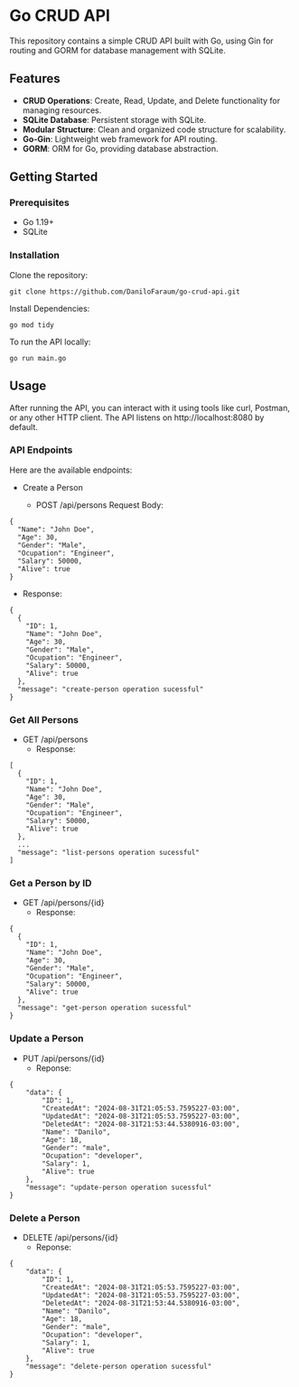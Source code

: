 # Go CRUD API

This repository contains a simple CRUD API built with Go, using Gin for routing and GORM for database management with SQLite.

## Features

- **CRUD Operations**: Create, Read, Update, and Delete functionality for managing resources.
- **SQLite Database**: Persistent storage with SQLite.
- **Modular Structure**: Clean and organized code structure for scalability.
- **Go-Gin**: Lightweight web framework for API routing.
- **GORM**: ORM for Go, providing database abstraction.

## Getting Started

### Prerequisites

- Go 1.19+
- SQLite

### Installation

Clone the repository:

```
git clone https://github.com/DaniloFaraum/go-crud-api.git
```
Install Dependencies:
```
go mod tidy
```
To run the API locally:
```
go run main.go
```
## Usage
After running the API, you can interact with it using tools like curl, Postman, or any other HTTP client. The API listens on http://localhost:8080 by default.

### API Endpoints
Here are the available endpoints:

- Create a Person

  - POST /api/persons
Request Body:
```
{
  "Name": "John Doe",
  "Age": 30,
  "Gender": "Male",
  "Ocupation": "Engineer",
  "Salary": 50000,
  "Alive": true
}
```
  - Response:
```
{
  {
    "ID": 1,
    "Name": "John Doe",
    "Age": 30,
    "Gender": "Male",
    "Ocupation": "Engineer",
    "Salary": 50000,
    "Alive": true
  },
  "message": "create-person operation sucessful"
}
```
### Get All Persons

- GET /api/persons
  - Response:
```
[
  {
    "ID": 1,
    "Name": "John Doe",
    "Age": 30,
    "Gender": "Male",
    "Ocupation": "Engineer",
    "Salary": 50000,
    "Alive": true
  },
  ...
  "message": "list-persons operation sucessful"
]
```
### Get a Person by ID

- GET /api/persons/{id}
  - Response:
```
{
  {
    "ID": 1,
    "Name": "John Doe",
    "Age": 30,
    "Gender": "Male",
    "Ocupation": "Engineer",
    "Salary": 50000,
    "Alive": true
  },
  "message": "get-person operation sucessful"
}
```
### Update a Person

- PUT /api/persons/{id}
  - Reponse:
```
{
    "data": {
        "ID": 1,
        "CreatedAt": "2024-08-31T21:05:53.7595227-03:00",
        "UpdatedAt": "2024-08-31T21:05:53.7595227-03:00",
        "DeletedAt": "2024-08-31T21:53:44.5380916-03:00",
        "Name": "Danilo",
        "Age": 18,
        "Gender": "male",
        "Ocupation": "developer",
        "Salary": 1,
        "Alive": true
    },
    "message": "update-person operation sucessful"
}
```


### Delete a Person

- DELETE /api/persons/{id}
  - Reponse:
```
{
    "data": {
        "ID": 1,
        "CreatedAt": "2024-08-31T21:05:53.7595227-03:00",
        "UpdatedAt": "2024-08-31T21:05:53.7595227-03:00",
        "DeletedAt": "2024-08-31T21:53:44.5380916-03:00",
        "Name": "Danilo",
        "Age": 18,
        "Gender": "male",
        "Ocupation": "developer",
        "Salary": 1,
        "Alive": true
    },
    "message": "delete-person operation sucessful"
}
```
